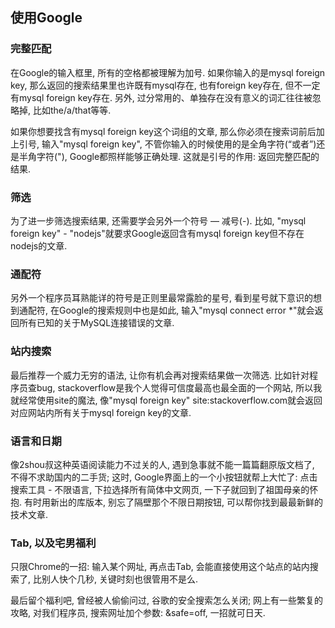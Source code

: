 ## 使用Google

### 完整匹配

在Google的输入框里, 所有的空格都被理解为加号. 如果你输入的是mysql foreign key, 那么返回的搜索结果里也许既有mysql存在, 也有foreign key存在, 但不一定有mysql foreign key存在. 另外, 过分常用的、单独存在没有意义的词汇往往被忽略掉, 比如the/a/that等等. 
 
如果你想要找含有mysql foreign key这个词组的文章, 那么你必须在搜索词前后加上引号, 输入"mysql foreign key", 不管你输入的时候使用的是全角字符(“或者”)还是半角字符("), Google都照样能够正确处理. 这就是引号的作用: 返回完整匹配的结果. 
 
### 筛选
 
为了进一步筛选搜索结果, 还需要学会另外一个符号 — 减号(-). 比如, "mysql foreign key" - "nodejs"就要求Google返回含有mysql foreign key但不存在nodejs的文章. 
 
### 通配符
 
另外一个程序员耳熟能详的符号是正则里最常露脸的星号, 看到星号就下意识的想到通配符, 在Google的搜索规则中也是如此, 输入"mysql connect error *"就会返回所有已知的关于MySQL连接错误的文章. 
 
### 站内搜索
 
最后推荐一个威力无穷的语法, 让你有机会再对搜索结果做一次筛选. 比如针对程序员查bug, stackoverflow是我个人觉得可信度最高也最全面的一个网站, 所以我就经常使用site的魔法, 像"mysql foreign key" site:stackoverflow.com就会返回对应网站内所有关于mysql foreign key的文章. 
 
### 语言和日期
 
像2shou叔这种英语阅读能力不过关的人, 遇到急事就不能一篇篇翻原版文档了, 不得不求助国内的二手货; 这时, Google界面上的一个小按钮就帮上大忙了: 点击搜索工具 - 不限语言, 下拉选择所有简体中文网页, 一下子就回到了祖国母亲的怀抱. 有时用新出的库版本, 别忘了隔壁那个不限日期按钮, 可以帮你找到最最新鲜的技术文章. 
 
### Tab, 以及宅男福利
 
只限Chrome的一招: 输入某个网址, 再点击Tab, 会能直接使用这个站点的站内搜索了, 比别人快个几秒, 关键时刻也很管用不是么. 
 
最后留个福利吧, 曾经被人偷偷问过, 谷歌的安全搜索怎么关闭; 网上有一些繁复的攻略, 对我们程序员, 搜索网址加个参数: &safe=off, 一招就可日天. 